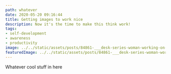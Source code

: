 ```yaml
---
path: whatever
date: 2020-05-20 09:16:44
title: Getting images to work nice
description: Now it's the time to make this think work!
tags:
- self-development
- awareness
- productivity
image: ../../static/assets/posts/84861-___desk-series-woman-working-on-laptop.jpg
featuredImage: ../../static/assets/posts/84861-___desk-series-woman-working-on-laptop.jpg
---
```


Whatever cool stuff in here

